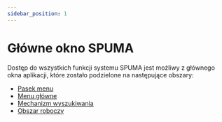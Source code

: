 ```yaml
---
sidebar_position: 1
---
```


# Główne okno SPUMA

Dostęp do wszystkich funkcji systemu SPUMA jest możliwy z głównego okna aplikacji, które zostało podzielone na następujące obszary:

- [Pasek menu](./pasek-menu)
- [Menu główne](./menu-glowne)
- [Mechanizm wyszukiwania](./wyszukiwanie)
- [Obszar roboczy](./obszar-roboczy)
